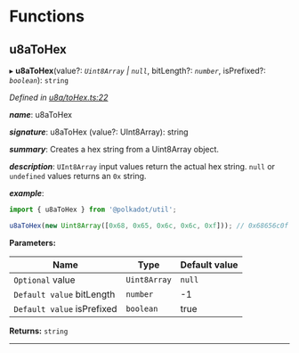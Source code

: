 

# Functions

<a id="u8atohex"></a>

##  u8aToHex

▸ **u8aToHex**(value?: *`Uint8Array` | `null`*, bitLength?: *`number`*, isPrefixed?: *`boolean`*): `string`

*Defined in [u8a/toHex.ts:22](https://github.com/polkadot-js/common/blob/5cb5390/packages/util/src/u8a/toHex.ts#L22)*

*__name__*: u8aToHex

*__signature__*: u8aToHex (value?: UInt8Array): string

*__summary__*: Creates a hex string from a Uint8Array object.

*__description__*: `UInt8Array` input values return the actual hex string. `null` or `undefined` values returns an `0x` string.

*__example__*:   

```javascript
import { u8aToHex } from '@polkadot/util';

u8aToHex(new Uint8Array([0x68, 0x65, 0x6c, 0x6c, 0xf])); // 0x68656c0f
```

**Parameters:**

| Name | Type | Default value |
| ------ | ------ | ------ |
| `Optional` value | `Uint8Array` | `null` | - |
| `Default value` bitLength | `number` |  -1 |
| `Default value` isPrefixed | `boolean` | true |

**Returns:** `string`

___

